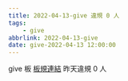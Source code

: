 ```yaml
---
title: 2022-04-13-give 違規 0 人
tags:
    - give
abbrlink: 2022-04-13-give
date: give-2022-04-13 12:00:00
---
```

give 板 [板規連結](https://www.ptt.cc/bbs/give/M.1612495900.A.C32.html)
昨天違規 0 人
